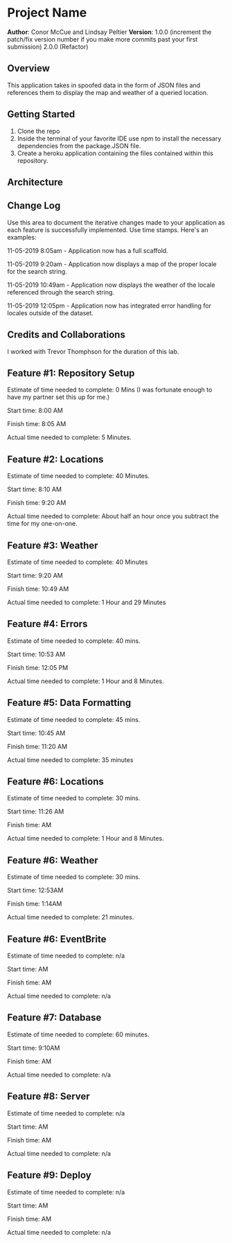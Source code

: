 # Project Name

**Author**: Conor McCue and Lindsay Peltier
**Version**: 
1.0.0 (increment the patch/fix version number if you make more commits past your first submission)
2.0.0 (Refactor)

## Overview
This application takes in spoofed data in the form of JSON files and references them to display the map and weather of a queried location.

## Getting Started
1. Clone the repo
2. Inside the terminal of your favorite IDE use npm to install the necessary dependencies from the package.JSON file. 
3. Create a heroku application containing the files contained within this repository. 


## Architecture
<!-- This application uses HTML,CSS, and JavaScript for the front-end design. The back-end utilizes node.js as a runtime environment with express packaged on top for Quality of Life. The back-end is written entirely in JavaScript.  -->

## Change Log
 Use this area to document the iterative changes made to your application as each feature is successfully implemented. Use time stamps. Here's an examples:

11-05-2019 8:05am - Application now has a full scaffold.

11-05-2019 9:20am - Application now displays a map of the proper locale for the search string.

11-05-2019 10:49am - Application now displays the weather of the locale referenced through the search string.

11-05-2019 12:05pm - Application now has integrated error handling for locales outside of the dataset. 

## Credits and Collaborations
I worked with Trevor Thomphson for the duration of this lab.

## Feature #1: Repository Setup


Estimate of time needed to complete: 0 Mins (I was fortunate enough to have my partner set this up for me.)

Start time: 8:00 AM

Finish time: 8:05 AM

Actual time needed to complete: 5 Minutes.

## Feature #2: Locations


Estimate of time needed to complete: 40 Minutes.

Start time: 8:10 AM

Finish time: 9:20 AM 

Actual time needed to complete: About half an hour once you subtract the time for my one-on-one. 

## Feature #3: Weather


Estimate of time needed to complete: 40 Minutes

Start time: 9:20 AM

Finish time: 10:49 AM

Actual time needed to complete: 1 Hour and 29 Minutes

## Feature #4: Errors


Estimate of time needed to complete: 40 mins.

Start time: 10:53 AM

Finish time: 12:05 PM

Actual time needed to complete: 1 Hour and 8 Minutes.

## Feature #5: Data Formatting


Estimate of time needed to complete: 45 mins.

Start time: 10:45 AM

Finish time: 11:20 AM

Actual time needed to complete: 35 minutes

## Feature #6: Locations


Estimate of time needed to complete: 30 mins.

Start time:  11:26 AM

Finish time:  AM

Actual time needed to complete: 1 Hour and 8 Minutes.

## Feature #6: Weather


Estimate of time needed to complete: 30 mins.

Start time:  12:53AM

Finish time: 1:14AM

Actual time needed to complete: 21 minutes.

## Feature #6: EventBrite


Estimate of time needed to complete: n/a

Start time:  AM

Finish time:  AM

Actual time needed to complete: n/a

## Feature #7: Database


Estimate of time needed to complete: 60 minutes.

Start time:  9:10AM

Finish time:  AM

Actual time needed to complete: n/a

## Feature #8: Server


Estimate of time needed to complete: n/a

Start time:  AM

Finish time:  AM

Actual time needed to complete: n/a

## Feature #9: Deploy


Estimate of time needed to complete: n/a

Start time:  AM

Finish time:  AM

Actual time needed to complete: n/a